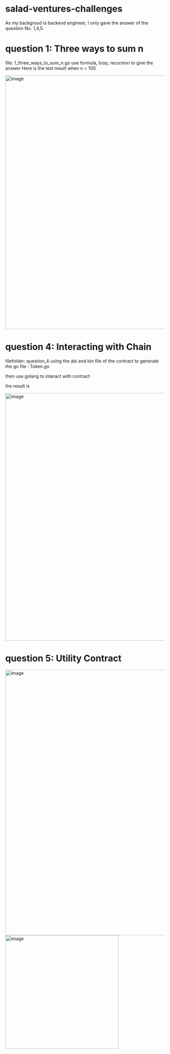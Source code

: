# salad-ventures-challenges

As my backgroud is backend engineer, I only gave the answer of the question No. 1,4,5.

# question 1: Three ways to sum n
file: 1_three_ways_to_sum_n.go
use formula, loop, recursion to give the answer
Here is the test result when n = 100

<img width="801" alt="image" src="https://user-images.githubusercontent.com/13994404/154012557-c6741621-15d2-4018-a42e-d575a394d406.png">



# question 4: Interacting with Chain
filefolder: question_4
using the abi and bin file of the contract to generate the go file : Token.go

then use golang to interact with contract

the result is

<img width="781" alt="image" src="https://user-images.githubusercontent.com/13994404/154023624-bc35c75f-572b-450b-af54-cf9cfa6fe5b2.png">



# question 5: Utility Contract

<img width="838" alt="image" src="https://user-images.githubusercontent.com/13994404/154013279-a1fe60fc-1376-47d0-8917-c31153a452f3.png">
<img width="358" alt="image" src="https://user-images.githubusercontent.com/13994404/154023829-fac7de04-86ab-4456-a0a3-51e995b1b248.png">

